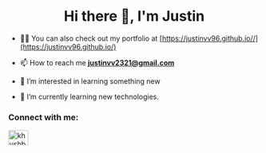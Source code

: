 <h1 align="center">Hi there 👋, I'm Justin</h1>


- 👨‍💻 You can also check out my portfolio at [https://justinvv96.github.io//](https://justinvv96.github.io/)

- 📫 How to reach me **justinvv2321@gmail.com**

- 👀 I’m interested in learning something new
- 🌱 I’m currently learning new technologies.

<h3 align="left">Connect with me:</h3>
<p align="left">
<a href="https://www.linkedin.com/in/justin-varghese96" target="blank"><img align="center" src="https://cdn.jsdelivr.net/npm/simple-icons@3.0.1/icons/linkedin.svg" alt="khushboogoel01" height="30" width="40" /></a>
</p>